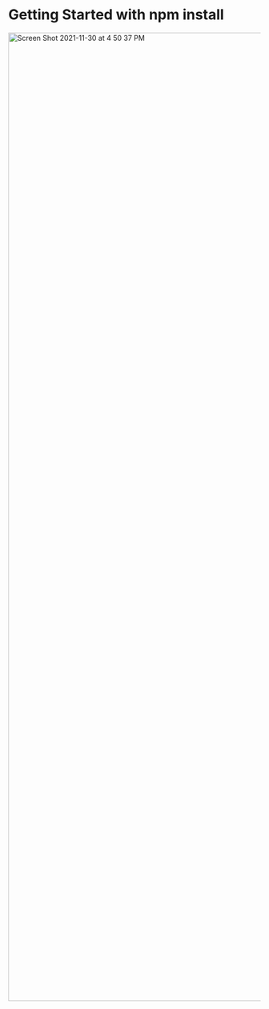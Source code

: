 # Getting Started with npm install


<img width="1935" alt="Screen Shot 2021-11-30 at 4 50 37 PM" src="https://user-images.githubusercontent.com/91119772/144247399-2901c9b8-4246-4f7c-914a-610154ca292a.png">
